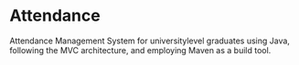 # Attendance
Attendance Management System for universitylevel graduates using Java, following the MVC architecture, and employing Maven as a build tool. 
